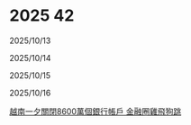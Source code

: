 # 2025 42

2025/10/13

2025/10/14

2025/10/15

2025/10/16

[越南一夕關閉8600萬個銀行帳戶 金融圈雞飛狗跳](https://ec.ltn.com.tw/article/breakingnews/5213657)